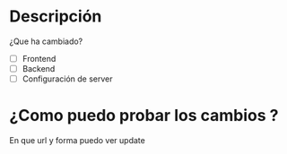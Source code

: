 # Descripción
¿Que ha cambiado?
- [ ] Frontend
- [ ] Backend
- [ ] Configuración de server

# ¿Como puedo probar los cambios ?
En que url y forma puedo ver update
